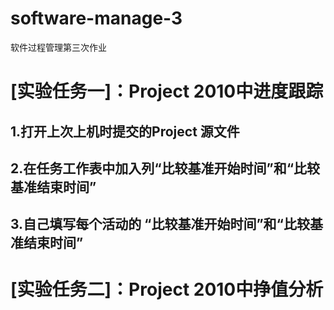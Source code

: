 # software-manage-3
软件过程管理第三次作业

# [实验任务一]：Project 2010中进度跟踪
## 1.打开上次上机时提交的Project 源文件
## 2.在任务工作表中加入列“比较基准开始时间”和“比较基准结束时间”
## 3.自己填写每个活动的 “比较基准开始时间”和“比较基准结束时间”

# [实验任务二]：Project 2010中挣值分析
